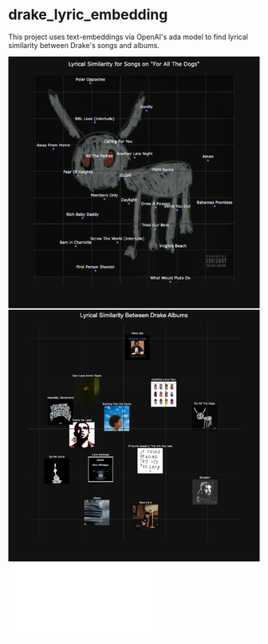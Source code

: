 # drake_lyric_embedding
This project uses text-embeddings via OpenAI's ada model to find lyrical similarity between Drake's songs and albums.

![Plot](IG_Exports/fatd_plot.png)
![Plot](IG_Exports/drake_album_plot.png)
![Plot](IG_Exports/drake_allsongs.html)